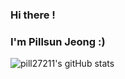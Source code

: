 ### Hi there !<br>
### I'm Pillsun Jeong :)

![pill27211's gitHub stats](https://github-readme-stats.vercel.app/api?username=pill27211&show_icons=true&theme=radical)





<!--<p align="right">
  <a href="https://hits.seeyoufarm.com"><img src="https://hits.seeyoufarm.com/api/count/incr/badge.svg?url=https%3A%2F%2Fgithub.com%2Fpill27211&count_bg=%2379C83D&title_bg=%23555555&icon=&icon_color=%23E7E7E7&title=hits&edge_flat=false"/></a><br>
</p>
-->
